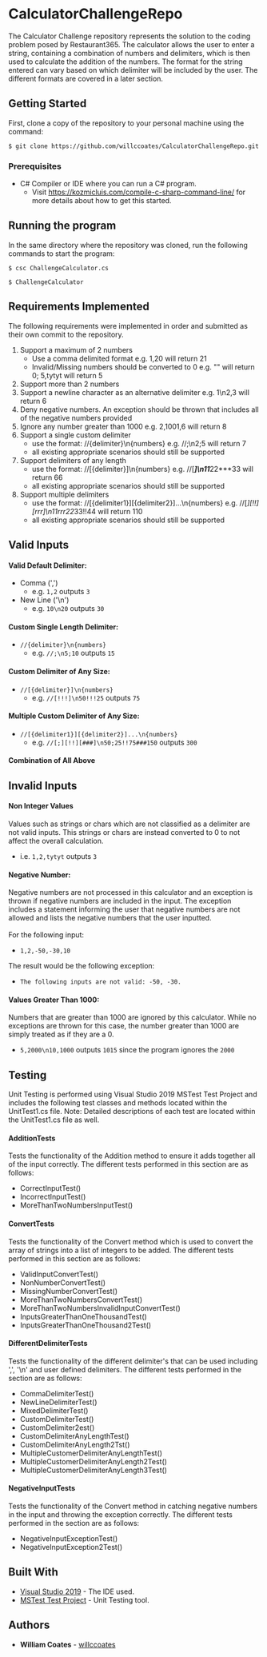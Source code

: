# CalculatorChallengeRepo

The Calculator Challenge repository represents the solution to the coding problem posed by Restaurant365. The calculator allows the user 
to enter a string, containing a combination of numbers and delimiters, which is then used to calculate the addition of the numbers. The 
format for the string entered can vary based on which delimiter will be included by the user. The different formats are covered in a 
later section.

## Getting Started

First, clone a copy of the repository to your personal machine using the command:

```
$ git clone https://github.com/willccoates/CalculatorChallengeRepo.git
```

### Prerequisites

* C# Compiler or IDE where you can run a C# program.
  * Visit https://kozmicluis.com/compile-c-sharp-command-line/ for more details about how to get this started.

## Running the program

In the same directory where the repository was cloned, run the following commands to start the program:

```
$ csc ChallengeCalculator.cs
```
```
$ ChallengeCalculator
```

## Requirements Implemented

The following requirements were implemented in order and submitted as their own commit to the repository.

1. Support a maximum of 2 numbers
    * Use a comma delimited format e.g. 1,20 will return 21
    * Invalid/Missing numbers should be converted to 0 e.g. "" will return 0; 5,tytyt will return 5
2. Support more than 2 numbers
3. Support a newline character as an alternative delimiter e.g. 1\n2,3 will return 6
4. Deny negative numbers. An exception should be thrown that includes all of the negative numbers provided
5. Ignore any number greater than 1000 e.g. 2,1001,6 will return 8
6. Support a single custom delimiter
    * use the format: //{delimiter}\n{numbers} e.g. //;\n2;5 will return 7
    * all existing appropriate scenarios should still be supported
7. Support delimiters of any length
    * use the format: //[{delimiter}]\n{numbers} e.g. //[***]\n11***22***33 will return 66
    * all existing appropriate scenarios should still be supported
8. Support multiple delimiters
    * use the format: //[{delimiter1}][{delimiter2}]...\n{numbers} e.g. //[*][!!][rrr]\n11rrr22*33!!44 will return 110
    * all existing appropriate scenarios should still be supported

## Valid Inputs

#### Valid Default Delimiter:
* Comma (',')
  * e.g. ```1,2``` outputs ```3```
* New Line ('\n')
  * e.g. ```10\n20``` outputs ```30```

#### Custom Single Length Delimiter:
* ```//{delimiter}\n{numbers}```
  * e.g. ```//;\n5;10``` outputs ```15```
  
#### Custom Delimiter of Any Size:
* ```//[{delimiter}]\n{numbers}```
  * e.g. ```//[!!!]\n50!!!25``` outputs ```75```

#### Multiple Custom Delimiter of Any Size:
* ```//[{delimiter1}][{delimiter2}]...\n{numbers}```
  * e.g. ```//[;][!!][###]\n50;25!!75###150``` outputs ```300```
  
#### Combination of All Above
  
## Invalid Inputs
 
#### Non Integer Values
Values such as strings or chars which are not classified as a delimiter are not valid inputs. This strings or chars are
instead converted to 0 to not affect the overall calculation.

* i.e. ```1,2,tytyt``` outputs ```3```

#### Negative Number:

Negative numbers are not processed in this calculator and an exception is thrown if negative numbers are included in the input.
The exception includes a statement informing the user that negative numbers are not allowed and lists the negative numbers that 
the user inputted. <br/><br/>
For the following input:
* ```1,2,-50,-30,10``` <br/>

The result would be the following exception:
* ```The following inputs are not valid: -50, -30.```

#### Values Greater Than 1000:

Numbers that are greater than 1000 are ignored by this calculator. While no exceptions are thrown for this case, the number greater than
1000 are simply treated as if they are a 0.
* ```5,2000\n10,1000``` outputs ```1015``` since the program ignores the ```2000```

## Testing

Unit Testing is performed using Visual Studio 2019 MSTest Test Project and includes the following test classes and methods
located within the UnitTest1.cs file. Note: Detailed descriptions of each test are located within the UnitTest1.cs file as well.

#### AdditionTests
Tests the functionality of the Addition method to ensure it adds together all of the input correctly. The different tests 
performed in this section are as follows:
* CorrectInputTest()
* IncorrectInputTest()
* MoreThanTwoNumbersInputTest()

#### ConvertTests
Tests the functionality of the Convert method which is used to convert the array of strings into a list of integers to be 
added. The different tests performed in this section are as follows:
* ValidInputConvertTest()
* NonNumberConvertTest()
* MissingNumberConvertTest()
* MoreThanTwoNumbersConvertTest()
* MoreThanTwoNumbersInvalidInputConvertTest()
* InputsGreaterThanOneThousandTest()
* InputsGreaterThanOneThousand2Test()

#### DifferentDelimiterTests
Tests the functionality of the different delimiter's that can be used including ',', '\n' and user defined delimiters.
The different tests performed in the section are as follows:
* CommaDelimiterTest()
* NewLineDelimiterTest()
* MixedDelimiterTest()
* CustomDelimiterTest()
* CustomDelimiter2est()
* CustomDelimiterAnyLengthTest()
* CustomDelimiterAnyLength2Tst()
* MultipleCustomerDelimiterAnyLengthTest()
* MultipleCustomerDelimiterAnyLength2Test()
* MultipleCustomerDelimiterAnyLength3Test()

#### NegativeInputTests
Tests the functionality of the Convert method in catching negative numbers in the input and throwing the exception correctly.
The different tests performed in the section are as follows:
* NegativeInputExceptionTest()
* NegativeInputException2Test()


## Built With

* [Visual Studio 2019](https://visualstudio.microsoft.com/vs/) - The IDE used.
* [MSTest Test Project](https://docs.microsoft.com/en-us/dotnet/core/testing/unit-testing-with-mstest) - Unit Testing tool.

## Authors

* **William Coates** - [willccoates](https://github.com/willccoates)
